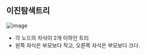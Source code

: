 ## 이진탐색트리  
![image](https://user-images.githubusercontent.com/63652571/163748854-d8767fab-a299-412e-b4e1-8a260d168eb6.png)  
- 각 노드의 자식이 2개 이하인 트리  
- 왼쪽 자식은 부모보다 작고, 오른쪽 자식은 부모보다 크다.  

